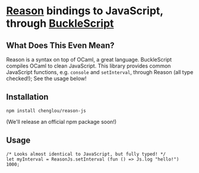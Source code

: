 # [Reason](http://facebook.github.io/reason/) bindings to JavaScript, through [BuckleScript](http://bloomberg.github.io/bucklescript/Manual.html)

## What Does This Even Mean?

Reason is a syntax on top of OCaml, a great language. BuckleScript compiles OCaml to clean JavaScript. This library provides common JavaScript functions, e.g. `console` and `setInterval`, through Reason (all type checked!); See the usage below!

## Installation

```
npm install chenglou/reason-js
```

(We'll release an official npm package soon!)

## Usage

```re
/* Looks almost identical to JavaScript, but fully typed! */
let myInterval = ReasonJs.setInterval (fun () => Js.log "hello!") 1000;
```
